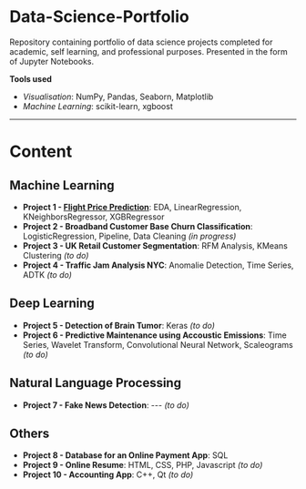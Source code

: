 # Data-Science-Portfolio
Repository containing portfolio of data science projects completed for academic, self learning, and professional purposes. Presented in the form of Jupyter Notebooks.

**Tools used**

- *Visualisation*: NumPy, Pandas, Seaborn, Matplotlib
- *Machine Learning*: scikit-learn, xgboost

---

# Content

## Machine Learning

- **Project 1 - [Flight Price Prediction](https://github.com/julienjta/Data-Science-Portfolio/tree/main/Project%201 "Flight Price Prediction")**: EDA, LinearRegression, KNeighborsRegressor, XGBRegressor
- **Project 2 - Broadband Customer Base Churn Classification**: LogisticRegression, Pipeline, Data Cleaning *(in progress)*
- **Project 3 - UK Retail Customer Segmentation**: RFM Analysis, KMeans Clustering *(to do)*
- **Project 4 - Traffic Jam Analysis NYC**: Anomalie Detection, Time Series, ADTK *(to do)*


## Deep Learning

- **Project 5 - Detection of Brain Tumor**: Keras *(to do)*
- **Project 6 - Predictive Maintenance using Accoustic Emissions**: Time Series, Wavelet Transform, Convolutional Neural Network, Scaleograms *(to do)*


## Natural Language Processing

- **Project 7 - Fake News Detection**: --- *(to do)*


## Others

- **Project 8 - Database for an Online Payment App**: SQL
- **Project 9 - Online Resume**: HTML, CSS, PHP, Javascript *(to do)*
- **Project 10 - Accounting App**: C++, Qt *(to do)*


